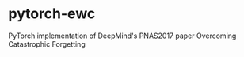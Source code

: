 # pytorch-ewc
PyTorch implementation of DeepMind's PNAS2017 paper Overcoming Catastrophic Forgetting
